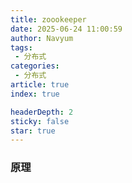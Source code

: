 ```yaml
---
title: zoookeeper
date: 2025-06-24 11:00:59
author: Navyum
tags: 
 - 分布式
categories: 
 - 分布式
article: true
index: true

headerDepth: 2
sticky: false
star: true
---
```


### 原理
